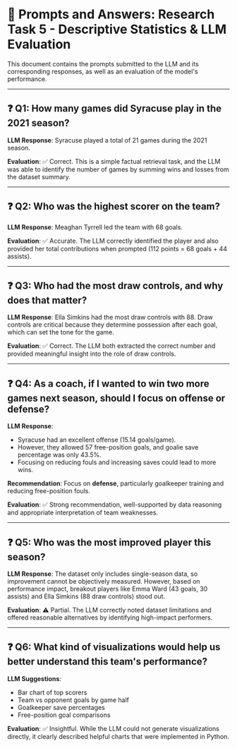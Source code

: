 # 🧠 Prompts and Answers: Research Task 5 - Descriptive Statistics & LLM Evaluation

This document contains the prompts submitted to the LLM and its corresponding responses, as well as an evaluation of the model's performance.

---

## ❓ Q1: How many games did Syracuse play in the 2021 season?

**LLM Response**: Syracuse played a total of 21 games during the 2021 season.

**Evaluation**: ✅ Correct. This is a simple factual retrieval task, and the LLM was able to identify the number of games by summing wins and losses from the dataset summary.

---

## ❓ Q2: Who was the highest scorer on the team?

**LLM Response**: Meaghan Tyrrell led the team with 68 goals.

**Evaluation**: ✅ Accurate. The LLM correctly identified the player and also provided her total contributions when prompted (112 points = 68 goals + 44 assists).

---

## ❓ Q3: Who had the most draw controls, and why does that matter?

**LLM Response**: Ella Simkins had the most draw controls with 88. Draw controls are critical because they determine possession after each goal, which can set the tone for the game.

**Evaluation**: ✅ Correct. The LLM both extracted the correct number and provided meaningful insight into the role of draw controls.

---

## ❓ Q4: As a coach, if I wanted to win two more games next season, should I focus on offense or defense?

**LLM Response**:
- Syracuse had an excellent offense (15.14 goals/game).
- However, they allowed 57 free-position goals, and goalie save percentage was only 43.5%.
- Focusing on reducing fouls and increasing saves could lead to more wins.

**Recommendation**: Focus on **defense**, particularly goalkeeper training and reducing free-position fouls.

**Evaluation**: ✅ Strong recommendation, well-supported by data reasoning and appropriate interpretation of team weaknesses.

---

## ❓ Q5: Who was the most improved player this season?

**LLM Response**: The dataset only includes single-season data, so improvement cannot be objectively measured. However, based on performance impact, breakout players like Emma Ward (43 goals, 30 assists) and Ella Simkins (88 draw controls) stood out.

**Evaluation**: ⚠ Partial. The LLM correctly noted dataset limitations and offered reasonable alternatives by identifying high-impact performers.

---

## ❓ Q6: What kind of visualizations would help us better understand this team's performance?

**LLM Suggestions**:
- Bar chart of top scorers
- Team vs opponent goals by game half
- Goalkeeper save percentages
- Free-position goal comparisons

**Evaluation**: ✅ Insightful. While the LLM could not generate visualizations directly, it clearly described helpful charts that were implemented in Python.